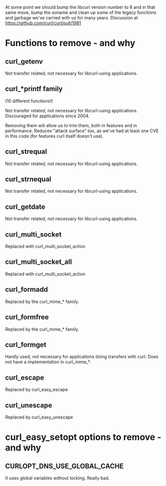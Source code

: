 At some point we should bump the libcurl version number to 8 and in that same move, bump the soname and clean up some of the legacy functions and garbage we've carried with us for many years. Discussion at https://github.com/curl/curl/pull/1981

# Functions to remove - and why

## curl_getenv

Not transfer related, not necessary for libcurl-using applications.

## curl_*printf family

(10 different functions!)

Not transfer related, not necessary for libcurl-using applications. Discouraged for applications since 2004.

Removing them will allow us to trim them, both in features and in performance. Reduces "attack surface" too, as we've had at least one CVE in this code (for features curl itself doesn't use).

## curl_strequal

Not transfer related, not necessary for libcurl-using applications.

## curl_strnequal

Not transfer related, not necessary for libcurl-using applications.

## curl_getdate

Not transfer related, not necessary for libcurl-using applications.

## curl_multi_socket

Replaced with curl_multi_socket_action

## curl_multi_socket_all

Replaced with curl_multi_socket_action

## curl_formadd

Replaced by the curl_mime_* family.

## curl_formfree

Replaced by the curl_mime_* family.

## curl_formget

Hardly used, not necessary for applications doing transfers with curl. Does not have a implementation in curl_mime_*.

## curl_escape

Replaced by curl_easy_escape

## curl_unescape

Replaced by curl_easy_unescape

# curl_easy_setopt options to remove - and why

## CURLOPT_DNS_USE_GLOBAL_CACHE

It uses global variables without locking. Really bad.
